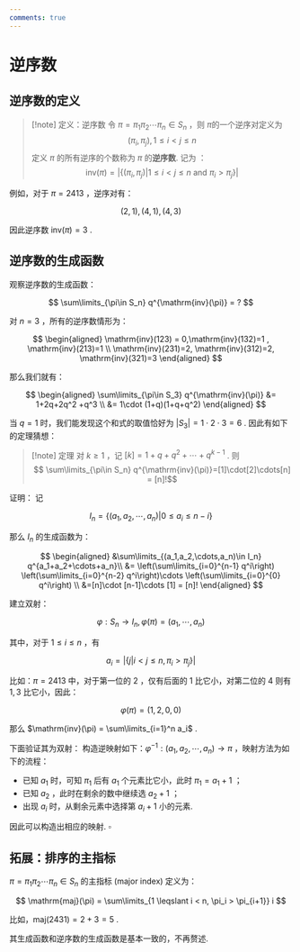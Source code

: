 ```yaml
---
comments: true
---
```

# 逆序数
## 逆序数的定义
>[!note] 定义：逆序数
> 令 $\pi= \pi_1 \pi_2\cdots \pi_n\in S_n$ ，则 $\pi$的一个逆序对定义为
>  $$ (\pi_i,\pi_j) ,1\leqslant i< j \leqslant n$$
>  定义 $\pi$ 的所有逆序的个数称为 $\pi$ 的**逆序数**. 记为 ：
>   $$ \mathrm{inv}(\pi) = |\left\lbrace (\pi_i,\pi_j)  | 1\leqslant i< j \leqslant n \text{ and } \pi_i> \pi_j \right\rbrace| $$

例如，对于 $\pi  = 2413$ ，逆序对有：

$$
(2,1) , (4,1) , (4,3)
$$

因此逆序数 $\mathrm{inv}(\pi)=3$ .

## 逆序数的生成函数
观察逆序数的生成函数：

$$
\sum\limits_{\pi\in S_n} q^{\mathrm{inv}(\pi)}  = ?
$$

对 $n=3$ ，所有的逆序数情形为：

$$
\begin{aligned}
\mathrm{inv}(123) = 0,\mathrm{inv}(132)=1 , \mathrm{inv}(213)=1 \\
\mathrm{inv}(231)=2, \mathrm{inv}(312)=2, \mathrm{inv}(321)=3
\end{aligned}
$$

那么我们就有：

$$
\begin{aligned}
\sum\limits_{\pi\in S_3} q^{\mathrm{inv}(\pi)} &= 1+2q+2q^2 +q^3 \\
&= 1\cdot (1+q)(1+q+q^2)
\end{aligned}
$$

当 $q=1$ 时，我们能发现这个和式的取值恰好为 $|S_3|=1\cdot 2\cdot 3 = 6$ . 因此有如下的定理猜想：

>[!note] 定理
>对 $k \geqslant 1$ ，记 $[k]=1+q+q^2+\cdots+ q^{k-1}$ . 则
>$$ \sum\limits_{\pi\in S_n} q^{\mathrm{inv}(\pi)}=[1]\cdot[2]\cdots[n] = [n]!$$

证明：
记

$$
I_n = \left\lbrace (a_1,a_2,\cdots,a_n)|0 \leqslant a_i \leqslant n-i \right\rbrace
$$

那么 $I_n$ 的生成函数为：

$$
\begin{aligned}
&\sum\limits_{(a_1,a_2,\cdots,a_n)\in I_n} q^{a_1+a_2+\cdots+a_n}\\
&= \left(\sum\limits_{i=0}^{n-1} q^i\right) \left(\sum\limits_{i=0}^{n-2} q^i\right)\cdots \left(\sum\limits_{i=0}^{0} q^i\right) \\
&=[n]\cdot [n-1]\cdots [1] = [n]!
\end{aligned}
$$


建立双射：

$$
\varphi: S_n \to I_n, \varphi(\pi) = (a_1,\cdots,a_n)
$$

其中，对于 $1\leqslant i \leqslant n$ ，有

$$
a_i = |\left\lbrace j | i<j \leqslant n, \pi_i > \pi_j \right\rbrace|
$$

比如：$\pi = 2413$ 中，对于第一位的 $2$ ，仅有后面的 $1$ 比它小，对第二位的 $4$ 则有 $1,3$ 比它小，因此：

$$
\varphi(\pi) = (1,2,0,0)
$$

那么 $\mathrm{inv}(\pi) = \sum\limits_{i=1}^n a_i$ .

下面验证其为双射：
构造逆映射如下：$\varphi^{-1} : (a_1,a_2,\cdots,a_n) \to \pi$ ，映射方法为如下的流程：

- 已知 $a_1$ 时，可知 $\pi_1$ 后有 $a_1$ 个元素比它小，此时 $\pi_1 = a_1+1$ ；
- 已知 $a_2$ ，此时在剩余的数中继续选 $a_2+1$ ；
- 出现 $a_i$ 时，从剩余元素中选择第 $a_i+1$ 小的元素.

因此可以构造出相应的映射. $\square$

## 拓展：排序的主指标
$\pi = \pi_1 \pi_2 \cdots \pi_n \in S_n$ 的主指标 (major index) 定义为：

$$
\mathrm{maj}(\pi) = \sum\limits_{1 \leqslant i < n, \pi_i >  \pi_{i+1}} i
$$

比如，$\mathrm{maj}(2431)=2+3=5$ .

其生成函数和逆序数的生成函数是基本一致的，不再赘述.

